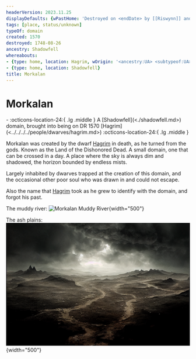 ```yaml
---
headerVersion: 2023.11.25
displayDefaults: {wPastHome: 'Destroyed on <endDate> by [[Riswynn]] and companions', wHome: '', dPastHasStart: '', dCurrent: ''}
tags: [place, status/unknown]
typeOf: domain
created: 1570
destroyed: 1748-08-26
ancestry: Shadowfell
whereabouts:
- {type: home, location: Hagrim, wOrigin: '<ancestry:UA> <subtypeof:UA> <typeof:UA>, brought into being on <startDate> <origin:Pq>'}
- {type: home, location: Shadowfell}
title: Morkalan
---
```

# Morkalan
<div class="grid cards ext-narrow-margin ext-one-column" markdown>
-  
   :octicons-location-24:{ .lg .middle } A [Shadowfell](<./shadowfell.md>) domain, brought into being on DR 1570 [Hagrim](<../../../../people/dwarves/hagrim.md>)  
    :octicons-location-24:{ .lg .middle }   
</div>


Morkalan was created by the dwarf [Hagrim](<../../../../people/dwarves/hagrim.md>) in death, as he turned from the gods. Known as the Land of the Dishonored Dead. A small domain, one that can be crossed in a day. A place where the sky is always dim and shadowed, the horizon bounded by endless mists.

Largely inhabited by dwarves trapped at the creation of this domain, and the occasional other poor soul who was drawn in and could not escape. 

Also the name that [Hagrim](<../../../../people/dwarves/hagrim.md>) took as he grew to identify with the domain, and forgot his past. 

The muddy river:
![Morkalan Muddy River](../../../../assets/morkalan-muddy-river.png){width="500"}

The ash plains:
![Morkalan Ash Plains](../../../../assets/morkalan-ash-plains.png){width="500"}

